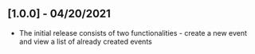 ## [1.0.0] - 04/20/2021

* The initial release consists of two functionalities - create a new event and view a list of already created events

